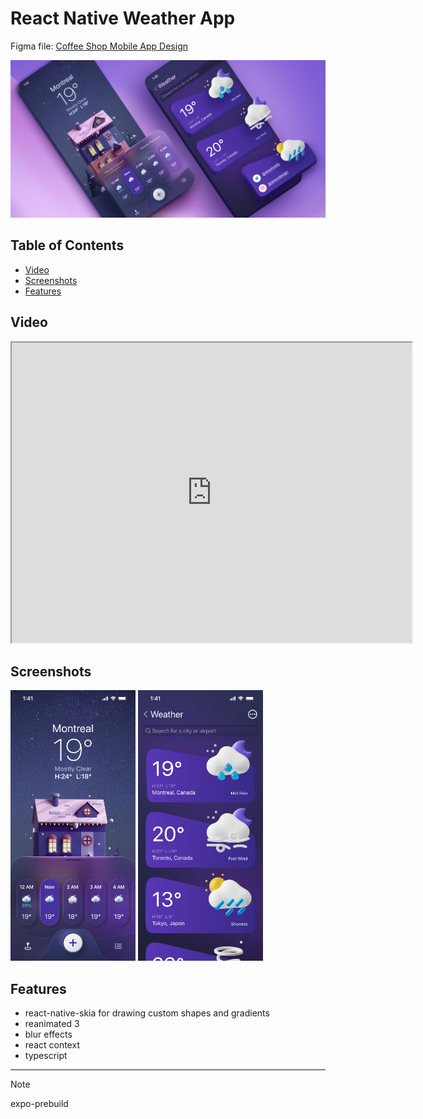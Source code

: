 # React Native Weather App

Figma file: [Coffee Shop Mobile App Design](https://www.figma.com/community/file/1100826294536456295/weather-app-ui-design)

![An old rock in the desert](./readme-assets/preview.png)

## Table of Contents

- [Video](#video)
- [Screenshots](#screenshots)
- [Features](#features)

## Video

<iframe src="https://drive.google.com/file/d/1VJSde9o6hKVjfxQlpeIqW3i8MvOSIDRi/preview" width="640" height="480" allow="autoplay"></iframe>

## Screenshots

<p float="left">
  <img src="./readme-assets/Home.jpg" width="200" />
  <img src="./readme-assets/Add.jpg" width="200" />
</p>

## Features

- react-native-skia for drawing custom shapes and gradients
- reanimated 3
- blur effects
- react context
- typescript

---

> [!NOTE]  
> expo-prebuild
